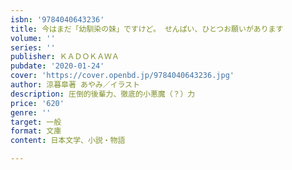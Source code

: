 ```yaml
---
isbn: '9784040643236'
title: 今はまだ「幼馴染の妹」ですけど。 せんぱい、ひとつお願いがあります
volume: ''
series: ''
publisher: ＫＡＤＯＫＡＷＡ
pubdate: '2020-01-24'
cover: 'https://cover.openbd.jp/9784040643236.jpg'
author: 涼暮皐著 あやみ／イラスト
description: 圧倒的後輩力、徹底的小悪魔（？）力
price: '620'
genre: ''
target: 一般
format: 文庫
content: 日本文学、小説・物語

---
```


